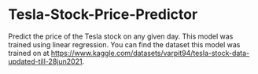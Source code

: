 # Tesla-Stock-Price-Predictor
Predict the price of the Tesla stock on any given day. This model was trained using linear regression. You can find the dataset this model was trained on at https://www.kaggle.com/datasets/varpit94/tesla-stock-data-updated-till-28jun2021.
